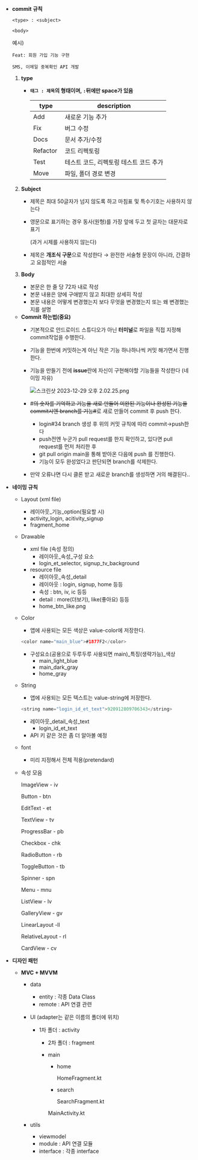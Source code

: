 - **commit 규칙**
    
    ```
    <type> : <subject>
    
    <body>
    ```
    
    예시)
    
    ```
    Feat: 회원 가입 기능 구현
    
    SMS, 이메일 중복확인 API 개발
    ```
    
    1. **type**
        - **`태그 : 제목`의 형태이며, `:`뒤에만 space가 있음**
            
            
            | type | description |
            | --- | --- |
            | Add | 새로운 기능 추가 |
            | Fix  | 버그 수정 |
            | Docs  | 문서 추가/수정 |
            | Refactor  | 코드 리펙토링 |
            | Test  | 테스트 코드, 리펙토링 테스트 코드 추가 |
            | Move | 파일, 폴더 경로 변경 |
    2. **Subject**
        - 제목은 최대 50글자가 넘지 않도록 하고 마침표 및 특수기호는 사용하지 않는다
        - 영문으로 표기하는 경우 동사(원형)를 가장 앞에 두고 첫 글자는 대문자로 표기
            
            (과거 시제를 사용하지 않는다)
            
        - 제목은 **개조식 구문**으로 작성한다 →  완전한 서술형 문장이 아니라, 간결하고 요점적인 서술
        
    3. **Body**
        - 본문은 한 줄 당 72자 내로 작성
        - 본문 내용은 양에 구애받지 않고 최대한 상세히 작성
        - 본문 내용은 어떻게 변경했는지 보다 무엇을 변경했는지 또는 왜 변경했는지를 설명
        
    - **Commit 하는법(중요)**
        - 기본적으로 안드로이드 스튜디오가 아닌 **터미널**로 파일을 직접 지정해 commit작업을 수행한다.
        - 기능을 한번에 커밋하는게 아닌 작은 기능 하나하나씩 커밋 해가면서 진행한다.
        - 기능을 만들기 전에 **issue**란에 자신이 구현해야할 기능들을 작성한다 (네이밍 자유)
            
            ![스크린샷 2023-12-29 오후 2.02.25.png](https://prod-files-secure.s3.us-west-2.amazonaws.com/9323ca01-d6e0-41ba-a2c1-cea14349fb3a/e7948539-1838-4a43-ba68-697599caf31c/%E1%84%89%E1%85%B3%E1%84%8F%E1%85%B3%E1%84%85%E1%85%B5%E1%86%AB%E1%84%89%E1%85%A3%E1%86%BA_2023-12-29_%E1%84%8B%E1%85%A9%E1%84%92%E1%85%AE_2.02.25.png)
            
        - #~~의 숫자를 기억하고 기능을 새로 만들어 미완된 기능이나 완성된 기능을 commit시엔 branch를 기능#~~로 새로 만들어 commit 후 push 한다.
            - login#34 branch 생성 후 위의 커밋 규칙에 따라 commit→push한다
            - push전엔 누군가 pull request를 한지 확인하고, 있다면 pull request를 먼저 처리한 후
            - git pull origin main을 통해 받아온 다음에 push 를 진행한다.
            - 기능이 모두 완성었다고 판단되면 branch를 삭제한다.
        - 만약 오류나면 다시 클론 받고 새로운 branch를 생성하면 거의 해결된다..
- **네이밍 규칙**
    - Layout (xml file)
        - 레이아웃_기능_option(필요할 시)
        - activity_login, acitivity_signup
        - fragment_home
    - Drawable
        - xml file (속성 정의)
            - 레이아웃_속성_구성 요소
            - login_et_selector, signup_tv_background
        - resource file
            - 레이아웃_속성_detail
            - 레이아웃 : login, signup, home 등등
            - 속성 : btn, iv, ic 등등
            - detail : more(더보기), like(좋아요) 등등
            - home_btn_like.png
    - Color
        - 앱에 사용되는 모든 색상은 value-color에 저장한다.
        
        ```kotlin
        <color name="main_blue">#1877F2</color>
        ```
        
        - 구성요소(공용으로 두루두루 사용되면 main)_특징(생략가능)_색상
            - main_light_blue
            - main_dark_gray
            - home_gray
    - String
        - 앱에 사용되는 모든 텍스트는 value-string에 저장한다.
        
        ```kotlin
        <string name="login_id_et_text">920912809706343</string>
        ```
        
        - 레이아웃_detail_속성_text
            - login_id_et_text
        - API 키 같은 것은 좀 더 알아볼 예정
    - font
        - 미리 지정해서 전체 적용(pretendard)
    - 속성 모음
        
        ImageView - iv
        
        Button - btn
        
        EditText - et
        
        TextView - tv
        
        ProgressBar - pb
        
        Checkbox - chk
        
        RadioButton - rb
        
        ToggleButton - tb
        
        Spinner - spn
        
        Menu - mnu
        
        ListView - lv
        
        GalleryView - gv
        
        LinearLayout -ll
        
        RelativeLayout - rl
        
        CardView - cv

- **디자인 패턴**
    - **MVC + MVVM**
        - data
            - entity : 각종 Data Class
            - remote : API 연결 관련
        - UI (adapter는 같은 이름의 폴더에 위치)
            - 1차 폴더 : activity
                - 2차 폴더 : fragment
                - main
                    - home
                        
                        HomeFragment.kt
                        
                    - search
                        
                        SearchFragment.kt
                        
                    
                    MainActivity.kt
                    
        - utils
            - viewmodel
            - module : API 연결 모듈
            - interface : 각종 interface

